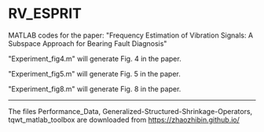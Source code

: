 # RV_ESPRIT
MATLAB codes for the paper: "Frequency Estimation of Vibration Signals: A Subspace Approach for Bearing Fault Diagnosis"

"Experiment_fig4.m" will generate Fig. 4 in the paper.

"Experiment_fig5.m" will generate Fig. 5 in the paper.
 
"Experiment_fig8.m" will generate Fig. 8 in the paper.

---------------------------
The files Performance_Data, Generalized-Structured-Shrinkage-Operators, tqwt_matlab_toolbox are downloaded from https://zhaozhibin.github.io/
